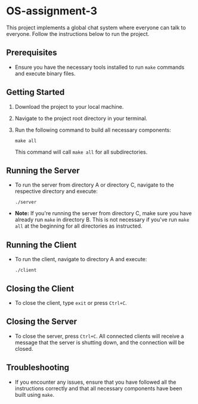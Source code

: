 # OS-assignment-3

This project implements a global chat system where everyone can talk to everyone. Follow the instructions below to run the project.

## Prerequisites

- Ensure you have the necessary tools installed to run `make` commands and execute binary files.

## Getting Started

1. Download the project to your local machine.

2. Navigate to the project root directory in your terminal.

3. Run the following command to build all necessary components:
   ```
   make all
   ```
   This command will call `make all` for all subdirectories.

## Running the Server

- To run the server from directory A or directory C, navigate to the respective directory and execute:
  ```
  ./server
  ```

- **Note:** If you're running the server from directory C, make sure you have already run `make` in directory B. This is not necessary if you've run `make all` at the beginning for all directories as instructed.

## Running the Client

- To run the client, navigate to directory A and execute:
  ```
  ./client
  ```

## Closing the Client

- To close the client, type `exit` or press `Ctrl+C`.

## Closing the Server

- To close the server, press `Ctrl+C`. All connected clients will receive a message that the server is shutting down, and the connection will be closed.

## Troubleshooting

- If you encounter any issues, ensure that you have followed all the instructions correctly and that all necessary components have been built using `make`.
